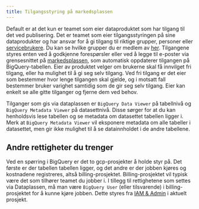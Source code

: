 ```yaml
---
title: Tilgangsstyring på markedsplassen
---
```

Default er at det kun er teamet som eier dataproduktet som har tilgang til det ved publisering.
Det er teamet som eier tilgangsstyringen på sine dataprodukter og har ansvar for å gi tilgang til riktige grupper, personer eller [servicebrukere](../dataplassen/lag-serviceaccount.md). 
Du kan se hvilke grupper du er medlem av [her](https://groups.google.com/my-groups). 
Tilgangene styres enten ved å godkjenne forespørsler eller ved å legge til e-poster via grensesnittet på [markedsplassen](https://data.intern.nav.no), som automatisk oppdaterer tilgangen på BigQuery-tabellen. 
Eier av produktet velger om brukerne skal få innvilget fri tilgang, eller ha mulighet til å gi seg selv tilgang. 
Ved fri tilgang er det eier som bestemmer hvor lenge tilgangen skal gjelde, og i motsatt fall bestemmer bruker varighet samtidig som de gir seg selv tilgang. 
Eier kan enkelt se alle gitte tilganger og fjerne dem ved behov.

Tilganger som gis via dataplassen er `BigQuery Data Viewer` på tabellnivå og `BigQuery Metadata Viewer` på datasettnivå. Disse sørger for at du kan henholdsvis lese tabellen og se metadata om datasettet tabellen ligger i. Merk at `BigQuery Metadata Viewer` vil eksponere metadata om alle tabeller i datasettet, men gir ikke mulighet til å se datainnholdet i de andre tabellene.

## Andre rettigheter du trenger

Ved en spørring i BigQuery er det to gcp-prosjekter å holde styr på. 
Det første er der tabellen tabellen ligger, og det andre er der jobben kjøres og kostnadene registreres, altså billing-prosjektet. 
Billing-prosjektet vil typisk være det som tilhører teamet du jobber i. 
I tillegg til rettighetene som settes via Dataplassen, må man være `BigQuery User` (eller tilsvarende) i billing-prosjektet for å kunne kjøre jobben. 
Dette styres fra [IAM & Admin](https://console.cloud.google.com/iam-admin) i aktuelt prosjekt.    